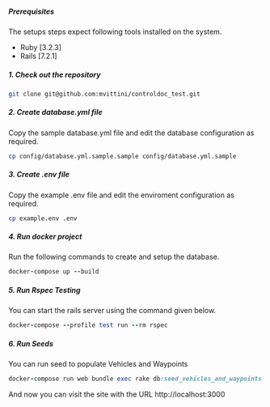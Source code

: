 ##### Prerequisites

The setups steps expect following tools installed on the system.


- Ruby [3.2.3]
- Rails [7.2.1]

##### 1. Check out the repository

```bash
git clone git@github.com:mvittini/controldoc_test.git
```

##### 2. Create database.yml file

Copy the sample database.yml file and edit the database configuration as required.

```bash
cp config/database.yml.sample.sample config/database.yml.sample
```
##### 3. Create .env file

Copy the example .env file and edit the enviroment configuration as required.

```bash
cp example.env .env
```

##### 4. Run docker project

Run the following commands to create and setup the database.

```ruby
docker-compose up --build
```

##### 5. Run Rspec Testing

You can start the rails server using the command given below.

```ruby
docker-compose --profile test run --rm rspec
```

##### 6. Run Seeds

You can run seed to populate Vehicles and Waypoints

```ruby
docker-compose run web bundle exec rake db:seed_vehicles_and_waypoints
```

And now you can visit the site with the URL http://localhost:3000
